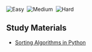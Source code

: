 ![Easy](https://img.shields.io/badge/Easy-0-success)&nbsp;
![Medium](https://img.shields.io/badge/Medium-0-orange)&nbsp;
![Hard](https://img.shields.io/badge/Hard-0-red)

## Study Materials

* [Sorting Algorithms in Python](https://realpython.com/sorting-algorithms-python/)